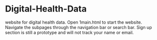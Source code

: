 # Digital-Health-Data
website for digital health data.
Open 1main.html to start the website.
Navigate the subpages through the navigation bar or search bar.
Sign up section is still a prototype and will not track your name or email.
